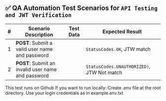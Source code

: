 ## ✅ QA Automation Test Scenarios for `API Testing and JWT Verification`

| #  | Scenario Description | Test Data | Expected Result |
|----|-----------------------|-----------|-----------------|
| 1  | **POST**: Submit a valid user name and password |  | `StatusCodes.OK`, JTW match|
| 2  | **POST**: Submit an invalid user name and password |  | `StatusCodes.UNAUTHORIZED)`, JTW Not match|


This test runs on Github
If you want to run locally:
Create .env file at the root directory. Use your login credentials as in example.env.txt